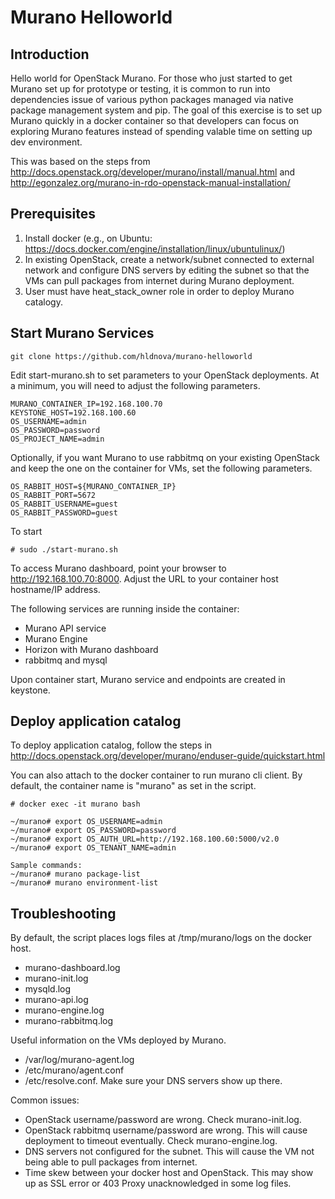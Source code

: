 # Murano Helloworld
## Introduction
Hello world for OpenStack Murano. For those who just started to get Murano set up for prototype or testing, it is common to run into dependencies issue of various python packages managed via native package management system and pip. The goal of this exercise is to set up Murano quickly in a docker container so that developers can focus on exploring Murano features instead of spending valable time on setting up dev environment.

This was based on the steps from http://docs.openstack.org/developer/murano/install/manual.html and http://egonzalez.org/murano-in-rdo-openstack-manual-installation/

## Prerequisites
1. Install docker (e.g., on Ubuntu: https://docs.docker.com/engine/installation/linux/ubuntulinux/)
2. In existing OpenStack, create a network/subnet connected to external network and configure DNS servers by editing the subnet so that the VMs can pull packages from internet during Murano deployment.
3. User must have heat_stack_owner role in order to deploy Murano catalogy.

## Start Murano Services
```
git clone https://github.com/hldnova/murano-helloworld
```
Edit start-murano.sh to set parameters to your OpenStack deployments. At a minimum, you will need to adjust the following parameters.
```
MURANO_CONTAINER_IP=192.168.100.70
KEYSTONE_HOST=192.168.100.60
OS_USERNAME=admin
OS_PASSWORD=password
OS_PROJECT_NAME=admin
```
Optionally, if you want Murano to use rabbitmq on your existing OpenStack and keep the one on the container for VMs, set the following parameters.
```
OS_RABBIT_HOST=${MURANO_CONTAINER_IP}
OS_RABBIT_PORT=5672
OS_RABBIT_USERNAME=guest
OS_RABBIT_PASSWORD=guest
```

To start
```
# sudo ./start-murano.sh
```

To access Murano dashboard, point your browser to http://192.168.100.70:8000. Adjust the URL to your container host hostname/IP address.

The following services are running inside the container:
* Murano API service
* Murano Engine
* Horizon with Murano dashboard
* rabbitmq and mysql

Upon container start, Murano service and endpoints are created in keystone.

## Deploy application catalog
To deploy application catalog, follow the steps in http://docs.openstack.org/developer/murano/enduser-guide/quickstart.html

You can also attach to the docker container to run murano cli client. By default, the container name is "murano" as set in the script.
```
# docker exec -it murano bash

~/murano# export OS_USERNAME=admin
~/murano# export OS_PASSWORD=password
~/murano# export OS_AUTH_URL=http://192.168.100.60:5000/v2.0
~/murano# export OS_TENANT_NAME=admin

Sample commands:
~/murano# murano package-list
~/murano# murano environment-list
```

## Troubleshooting
By default, the script places logs files at /tmp/murano/logs on the docker host.
* murano-dashboard.log
* murano-init.log
* mysqld.log
* murano-api.log
* murano-engine.log
* murano-rabbitmq.log

Useful information on the VMs deployed by Murano.
* /var/log/murano-agent.log
* /etc/murano/agent.conf
* /etc/resolve.conf. Make sure your DNS servers show up there.

Common issues:
* OpenStack username/password are wrong. Check murano-init.log.
* OpenStack rabbitmq username/password are wrong. This will cause deployment to timeout eventually. Check murano-engine.log.
* DNS servers not configured for the subnet. This will cause the VM not being able to pull packages from internet.
* Time skew between your docker host and OpenStack. This may show up as SSL error or 403 Proxy unacknowledged in some log files.
